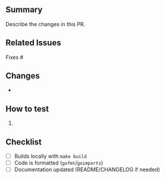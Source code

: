## Summary
Describe the changes in this PR.

## Related Issues
Fixes #

## Changes
- 

## How to test
1. 

## Checklist
- [ ] Builds locally with `make build`
- [ ] Code is formatted (`gofmt`/`goimports`)
- [ ] Documentation updated (README/CHANGELOG if needed)
